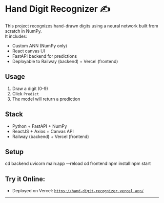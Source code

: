 # Hand Digit Recognizer ✍️

This project recognizes hand-drawn digits using a neural network built from scratch in NumPy.  
It includes:

- Custom ANN (NumPy only)
- React canvas UI
- FastAPI backend for predictions
- Deployable to Railway (backend) + Vercel (frontend)

## Usage
1. Draw a digit (0-9)
2. Click `Predict`
3. The model will return a prediction

## Stack
- Python + FastAPI + NumPy
- ReactJS + Axios + Canvas API
- Railway (backend) + Vercel (frontend)

## Setup
cd backend uvicorn main:app --reload
cd frontend npm install npm start

## Try it Online:
- Deployed on Vercel: [`https://hand-digit-recognizer.vercel.app/`](https://hand-digit-recognizer.vercel.app/)

---


